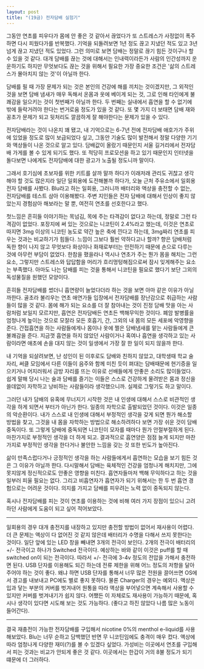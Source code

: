 ```yaml
---
layout: post
title: "(19금) 전자담배 실험기"
---
```



그동안 연초를 피우다가 몸에 안 좋은 것 같아서 끊었다가 또 스트레스가 사정없이 폭주하면 다시 피웠다가를 반복했다. 기억을 되돌려보면 1년 정도 끊고 지냈던 적도 있고 3년 넘게 끊고 지냈던 적도 있었다. 그런 의미로 보면 담배는 정말로 끊기 힘든 것이구나 할 수 있을 것 같다. 대개 담배를 끊는 것에 대해서는 인내력이라든가 사람의 인간성까지 운운하기도 하지만 무엇보다도 끊는 것을 위해서 필요한 가장 중요한 조건은 '삶의 스트레스가 몰아치지 않는 것'이 아닐까 한다.




담배를 필 때 가장 문제가 되는 것은 본인의 건강에 해를 끼치는 것이겠지만, 그 외적인 것을 보면 담배 냄새가 매우 독해서 온몸과 옷에 베이게 되는 것, 그로 인해 타인에게 불쾌감을 일으키는 것이 첫번째가 아닐까 한다. 두 번째는 실내에서 흡연을 할 수 없기에 밖에 들락거려야 한다는 번거로움 정도가 있을 것 같다. 또 몇 가지 더 보태면 담배 재와 꽁초가 문제가 되고 뒷처리도 깔끔하게 잘 해야한다는 문제가 있을 수 있다.




전자담배라는 것이 나온지 꽤 됐고, 내 기억으로는 6-7년 전에 전자담배 애호가가 주위에 있었을 정도로 많이 보급되었다 싶고, 그동안 기술도 많이 발전해서 정말 다양한 기기와 액상들이 나온 것으로 알고 있다. 담배값이 올랐기 때문인지 서울 길거리에서 전자담배 가게를 볼 수 있게 되기도 했다. 또 적당히 프로모션을 하고 있기 때문인지 인터넷을 돌다보면 나에게도 전자담배에 대한 광고가 노출될 정도니까 말이다.




그래서 호기심에 초보자를 위한 키트를 살까 말까 하다가 이래저래 관리도 귀찮고 생각해야 할 것도 많은지라 일단 일회용에 도전해볼까 하다가, 오늘 근처 주유소에서 일회용 전자 담배를 사봤다. Blu라고 하는 일회용, 그러니까 배터리와 액상을 충전할 수 없는, 전자담배를 테스트 삼아 이용해봤다. 주변 지인들은 전자 담배에 대해서 인상이 좋지 않았는지 경험삼아 해보라는 말 뿐, 여전히 연초를 선호한다고 했다.




첫느낌은 흔히들 이야기하는 목넘김, 목에 주는 타격감이 없다고 하는데, 정말로 그런 타격감이 없었다. 포장지에 써 있는 것으로는 니코틴이 2.4%라고 했는데, 이것은 연초로 따지면 3mg 이상의 니코틴 농도로 약간 높은 축에 낀다고 하는데, 3mg짜리 연초를 피우는 것과는 비교하기가 힘들다. 느낌이 그보다 훨씬 약하다고나 할까? 향은 담배처럼 독한 향이 나지 않고 무엇보다 화상이나 화재로부터는 안전하기 때문에 손으로 다루는 것에 아무런 부담이 없었다. 한참을 폈을라나 역시나 연초가 주는 뭔가 몸을 해치는 그런 요소, 그렇지만 스트레스와 답답함을 머리가 흐리멍텅해짐으로써 잠시 잊게해주는 요소는 부족했다. 아마도 나는 담배를 피는 것을 통해서 니코틴을 필요로 했다기 보단 그외의 독성물질을 원했던 모양이다. 




흔히들 전자담배를 썼더니 흡연량이 늘었다더라 하는 것을 보면 아마 같은 이유가 아닐까한다. 골초라 불리우는 연초 애연가들 입장에서 전자담배를 장난감으로 취급하는 사람들이 많을 것 같다. 몸에 해가 되는 요소를 더 잘 참아내는 것이 진정 담배 맛을 아는 사람처럼 보일지 모르지만, 흡연은 전자담배든 연초든 백해무익한 것이다. 폐암 발병률을 엄청나게 높이는 것으로 모잘라 모든 호흡기, 간, 그외의 내 몸의 모든 세포에 악영향을 준다. 간접흡연을 하는 사람들에게나 몸이나 옷에 쩔은 담배냄새를 맡는 사람들에게 큰 불쾌감을 준다. 지금껏 흡연을 하지 않았던 사람이거나 혹여나 흡연을 생각하고 있는 사람이라면 애초에 손을 대지 않는 것이 일생에서 가장 잘 한 일이 되지 않을까 한다.




내 기억을 되살려보면, 난 성인이 된 이후로도 담배와 친하지 않았고, 대학생때 학교 술자리, 써클 모임에서 다른 이들이 음주와 함께 미친 듯이 펴대는 담배때문에 현기증을 일으키거나 어지러워서 금방 자리를 뜨는 이유로 선배들에게 안좋은 소리도 많이들었다. 쉽게 말해 당시 나는 술과 담배를 즐기는 이들은 스스로 건강하게 물려받은 몸과 정신을 쓸데없이 자학하고 낭비하는 사람들이라 생각했으니까. 실제로 그렇기도 하고 말이다. 




그러던 내가 담배의 유혹에 무너지기 시작한 것은 내 인생에 대해서 스스로 비관적인 생각을 하게 되면서 부터가 아닌가 한다. 일종의 자학으로 출발되었던 것이다. 이것은 일종의 악순환이다. 내가 스스로 내 인생에 대해서 부정적인 생각을 갖게 되면 뭔가 해소할 방법을 찾고, 그것을 내 몸을 자학하는 방법으로 해소하려하다 보면 가장 쉬운 것이 담배 중독이다. 또 그렇게 담배에 중독되면 니코틴이 모자를 때마다 뭔가 안절부절하게 된다. 마찬가지로 부정적인 생각을 더 하게 되고. 결과적으로 흡연양은 점점 늘게 되지만 마찬가지로 부정적인 생각을 한다거나 불안한 느낌을 갖는 것 또한 빈도가 높아진다.




삶이 만족스럽다거나 긍정적인 생각을 하는 사람들에게서 흡연하는 모습을 보기 힘든 것은 그 이유가 아닐까 한다. 다시말해서 담배는 육체적인 건강을 엄청나게 해치지만, 그에 못지않게 정신적으로도 안좋은 영향을 미친다. 흡연자들마저 백해 무익하다고 하는 것을 일부러 피울 필요는 없다. 그리고 비흡연자가 흡연자가 되기 위해서는 한 두 번 흡연 경험으로는 어려운 것이다. 의지를 가지고 담배를 피우려는 노력 없이 중독되지 않는다.




혹시나 전자담배를 피는 것이 연초를 이용하는 것에 비해 여러 가지 장점이 있으니 고려하던 사람에게 도움이 되고 싶어 적어보았다. 




------------

일회용의 경우 대개 충전지를 내장하고 있지만 충전할 방법이 없어서 재사용이 어렵다. 더 큰 문제는 액상이 다 없어진 것 같지 않은데 배터리가 수명을 다해서 쓰지 못한다는 것이다. 일단 앞에 있는 LED 창을 빼내면 3개의 전극이 보인다. 2개의 전극이 배터리의 +/- 전극이고 하나가 Switched 전극이다. 예상하는 바와 같이 이것은 puff를 할 때 switched on이 되는 전극이다. 따라서 +/- 전극에 3-4v 정도의 전압을 가해서 충전하면 된다. USB 단자를 이용해도 되긴 하는데 전류 제한을 위해 어느 정도의 저항을 달아주어야 하는 것이 좋다. 왜냐 하면 USB 단자를 통해서 너무 많은 전원을 끌어쓰면 OS에서 경고를 내보내고 PC에도 별로 좋지 못하다. 물론 Charger의 경우는 예외다. 액상은 입과 닿는 부분의 커버를 벗겨내어 원통을 따라 액상을 부어넣으면 계속해서 사용할 수 있지만 커버를 벗겨내기가 쉽지 않다. 어쨌든 이 자체로도 재사용이 가능하기 때문에, 혹시나 생각이 있다면 시도해 보는 것도 가능하다. (좋다고 하진 않았다 나름 많은 노동이 들어간다).

-------------

결국 재충전이 가능한 전자담배를 구입해서 nicotine 0%의 menthol e-liquid를 사용해보았다. Blu는 너무 순하고 담백했던 반면 무 니코틴임에도 충격이 매우 컸다. 액상에 따라 엄청나게 다양한 재미(?)를 볼 수 있겠다 싶었다. 가성비는 이곳에서 연초를 구입해서 피는 것과는 비교가 안되게 좋은 것 같다. 이곳에서는 한갑이 거의 8불 정도가 되기 떄문에 더 그러하다.





